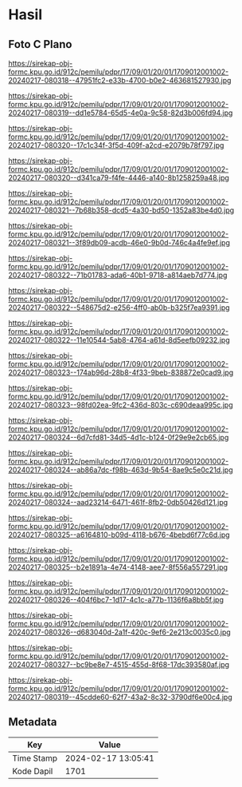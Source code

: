 # Hasil

## Foto C Plano

https://sirekap-obj-formc.kpu.go.id/912c/pemilu/pdpr/17/09/01/20/01/1709012001002-20240217-080318--47951fc2-e33b-4700-b0e2-463681527930.jpg

https://sirekap-obj-formc.kpu.go.id/912c/pemilu/pdpr/17/09/01/20/01/1709012001002-20240217-080319--dd1e5784-65d5-4e0a-9c58-82d3b006fd94.jpg

https://sirekap-obj-formc.kpu.go.id/912c/pemilu/pdpr/17/09/01/20/01/1709012001002-20240217-080320--17c1c34f-3f5d-409f-a2cd-e2079b78f797.jpg

https://sirekap-obj-formc.kpu.go.id/912c/pemilu/pdpr/17/09/01/20/01/1709012001002-20240217-080320--d341ca79-f4fe-4446-a140-8b1258259a48.jpg

https://sirekap-obj-formc.kpu.go.id/912c/pemilu/pdpr/17/09/01/20/01/1709012001002-20240217-080321--7b68b358-dcd5-4a30-bd50-1352a83be4d0.jpg

https://sirekap-obj-formc.kpu.go.id/912c/pemilu/pdpr/17/09/01/20/01/1709012001002-20240217-080321--3f89db09-acdb-46e0-9b0d-746c4a4fe9ef.jpg

https://sirekap-obj-formc.kpu.go.id/912c/pemilu/pdpr/17/09/01/20/01/1709012001002-20240217-080322--71b01783-ada6-40b1-9718-a814aeb7d774.jpg

https://sirekap-obj-formc.kpu.go.id/912c/pemilu/pdpr/17/09/01/20/01/1709012001002-20240217-080322--548675d2-e256-4ff0-ab0b-b325f7ea9391.jpg

https://sirekap-obj-formc.kpu.go.id/912c/pemilu/pdpr/17/09/01/20/01/1709012001002-20240217-080322--11e10544-5ab8-4764-a61d-8d5eefb09232.jpg

https://sirekap-obj-formc.kpu.go.id/912c/pemilu/pdpr/17/09/01/20/01/1709012001002-20240217-080323--174ab96d-28b8-4f33-9beb-838872e0cad9.jpg

https://sirekap-obj-formc.kpu.go.id/912c/pemilu/pdpr/17/09/01/20/01/1709012001002-20240217-080323--98fd02ea-9fc2-436d-803c-c690deaa995c.jpg

https://sirekap-obj-formc.kpu.go.id/912c/pemilu/pdpr/17/09/01/20/01/1709012001002-20240217-080324--6d7cfd81-34d5-4d1c-b124-0f29e9e2cb65.jpg

https://sirekap-obj-formc.kpu.go.id/912c/pemilu/pdpr/17/09/01/20/01/1709012001002-20240217-080324--ab86a7dc-f98b-463d-9b54-8ae9c5e0c21d.jpg

https://sirekap-obj-formc.kpu.go.id/912c/pemilu/pdpr/17/09/01/20/01/1709012001002-20240217-080324--aad23214-6471-461f-8fb2-0db50426d121.jpg

https://sirekap-obj-formc.kpu.go.id/912c/pemilu/pdpr/17/09/01/20/01/1709012001002-20240217-080325--a6164810-b09d-4118-b676-4bebd6f77c6d.jpg

https://sirekap-obj-formc.kpu.go.id/912c/pemilu/pdpr/17/09/01/20/01/1709012001002-20240217-080325--b2e1891a-4e74-4148-aee7-8f556a557291.jpg

https://sirekap-obj-formc.kpu.go.id/912c/pemilu/pdpr/17/09/01/20/01/1709012001002-20240217-080326--404f6bc7-1d17-4c1c-a77b-1136f6a8bb5f.jpg

https://sirekap-obj-formc.kpu.go.id/912c/pemilu/pdpr/17/09/01/20/01/1709012001002-20240217-080326--d683040d-2a1f-420c-9ef6-2e213c0035c0.jpg

https://sirekap-obj-formc.kpu.go.id/912c/pemilu/pdpr/17/09/01/20/01/1709012001002-20240217-080327--bc9be8e7-4515-455d-8f68-17dc393580af.jpg

https://sirekap-obj-formc.kpu.go.id/912c/pemilu/pdpr/17/09/01/20/01/1709012001002-20240217-080319--45cdde60-62f7-43a2-8c32-3790df6e00c4.jpg


## Metadata

| Key        | Value               |
| ---------- | ------------------- |
| Time Stamp | 2024-02-17 13:05:41 |
| Kode Dapil | 1701                |



